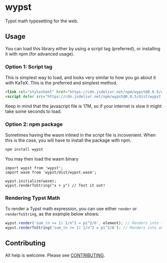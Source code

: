 # wypst
Typst math typesetting for the web.

## Usage
You can load this library either by using a script tag (preferred), or installing it with npm (for advanced usage).

### Option 1: Script tag
This is simplest way to load, and looks very similar to how you go about it with KaTeX. This is the preferred and simplest method.

```html
<link rel="stylesheet" href="https://cdn.jsdelivr.net/npm/wypst@0.0.5/dist/wypst.min.css" crossorigin="anonymous">
<script defer src="https://cdn.jsdelivr.net/npm/wypst@0.0.5/dist/wypst.min.js" crossorigin="anonymous"></script>
```

Keep in mind that the javascript file is 17M, so if your internet is slow it might take some seconds to load.

### Option 2: npm package
Sometimes having the wasm inlined in the script file is incovenient. When this is the case, you will have to install the package with npm.

```bash
npm install wypst
```

You may then load the wasm binary

```
import wypst from 'wypst';
import wasm from 'wypst/dist/wypst.wasm';

wypst.initialize(wasm);
wypst.renderToString("x + y") // Test it out!
```

### Rendering Typst Math
To render a Typst math expression, you can use either `render` or `renderToString`, as the example below shows:
```javascript
wypst.render('sum_(n >= 1) 1/n^2 = pi^2/6', element); // Renders into the HTML element
wypst.renderToString('sum_(n >= 1) 1/n^2 = pi^2/6'); // Renders into an HTML string
```

## Contributing
All help is welcome. Please see [CONTRIBUTING](CONTRIBUTING.md).
